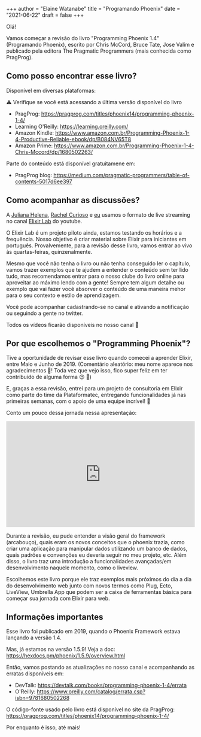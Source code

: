 +++
author = "Elaine Watanabe"
title = "Programando Phoenix"
date = "2021-06-22"
draft = false
+++

Olá!

Vamos começar a revisão do livro "Programming Phoenix 1.4" (Programando Phoenix), escrito por Chris McCord, Bruce Tate, Jose Valim e publicado pela editora The Pragmatic Programmers (mais conhecida como PragProg).

## Como posso encontrar esse livro?

Disponível em diversas plataformas:

⚠️ Verifique se você está acessando a última versão disponível do livro

- PragProg: https://pragprog.com/titles/phoenix14/programming-phoenix-1-4/
- Learning O'Reilly: https://learning.oreilly.com/
- Amazon Kindle: https://www.amazon.com.br/Programming-Phoenix-1-4-Productive-Reliable-ebook/dp/B084NV65T8
- Amazon Prime: https://www.amazon.com.br/Programming-Phoenix-1-4-Chris-Mccord/dp/1680502263/



Parte do conteúdo está disponível gratuitamene em:
- PragProg blog: https://medium.com/pragmatic-programmers/table-of-contents-5017d6ee397

## Como acompanhar as discussões?

A [Juliana Helena](https://twitter.com/_julianahelena), [Rachel Curioso](https://twitter.com/_rchc) e [eu](https://twitter.com/elaine_nw) usamos o formato de live streaming no canal [Elixir Lab](https://www.youtube.com/c/ElixirLabOrg) do youtube.

O Elixir Lab é um projeto piloto ainda, estamos testando os horários e a frequência.
Nosso objetivo é criar material sobre Elixir para iniciantes em português.
Provalvemente, para a revisão desse livro, vamos entrar ao vivo às quartas-feiras, quinzenalmente.

Mesmo que você não tenha o livro ou não tenha conseguido ler o capítulo, vamos trazer exemplos que te ajudem a entender o conteúdo sem ter lido tudo, mas recomendamos entrar para o nosso clube do livro online para aproveitar ao máximo lendo com a gente! Sempre tem algum detalhe ou exemplo que vai fazer você absorver o conteúdo de uma maneira mehor para o seu contexto e estilo de aprendizagem.

Você pode acompanhar cadastrando-se no canal e ativando a notificação ou seguindo a gente no twitter.

Todos os vídeos ficarão disponíveis no nosso canal 💜

## Por que escolhemos o "Programming Phoenix"?

Tive a oportunidade de revisar esse livro quando comecei a aprender Elixir, entre Maio e Junho de 2019.
(Comentário aleatório: meu nome aparece nos agradecimentos 🎉! Toda vez que vejo isso, fico super feliz em ter contribuído de alguma forma :heart_eyes: 💜)

E, graças a essa revisão, entrei para um projeto de consultoria em Elixir como parte do time da Plataformatec, entregando funcionalidades já nas primeiras semanas, com o apoio de uma equipe incrível! 💜

Conto um pouco dessa jornada nessa apresentação:
<div style="left: 0; width: 100%; height: 0; position: relative; padding-bottom: 56.1972%;"><iframe src="https://speakerdeck.com/player/6eeedcc4cde0403ca43288b087b14323" style="top: 0; left: 0; width: 100%; height: 100%; position: absolute; border: 0;" allowfullscreen scrolling="no" allow="encrypted-media"></iframe></div>

Durante a revisão, eu pude entender a visão geral do framework (arcabouço), quais eram os novos conceitos que o phoenix trazia, como criar uma aplicação para manipular dados utilizando um banco de dados, quais padrões e convenções eu deveria seguir no meu projeto, etc. Além disso, o livro traz uma introdução a funcionalidades avançadas/em desenvolvimento naquele momento, como o liveview.

Escolhemos este livro porque ele traz exemplos mais próximos do dia a dia do desenvolvimento web junto com novos termos como Plug, Ecto, LiveView, Umbrella App que podem ser a caixa de ferramentas básica para começar sua jornada com Elixir para web.

## Informações importantes

Esse livro foi publicado em 2019, quando o Phoenix Framework estava lançando a versão 1.4.

Mas, já estamos na versão 1.5.9! Veja a doc: https://hexdocs.pm/phoenix/1.5.9/overview.html

Então, vamos postando as atualizações no nosso canal e acompanhando as erratas disponíveis em:
- DevTalk: https://devtalk.com/books/programming-phoenix-1-4/errata
- O'Reilly: https://www.oreilly.com/catalog/errata.csp?isbn=9781680502268

O código-fonte usado pelo livro está disponível no site da PragProg:
https://pragprog.com/titles/phoenix14/programming-phoenix-1-4/


Por enquanto é isso, até mais!

